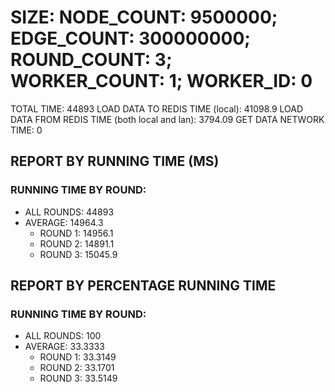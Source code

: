 
# SIZE: NODE_COUNT: 9500000; EDGE_COUNT: 300000000; ROUND_COUNT: 3; WORKER_COUNT: 1; WORKER_ID: 0
 TOTAL TIME: 44893
 LOAD DATA TO REDIS TIME (local): 41098.9
 LOAD DATA FROM REDIS TIME (both local and lan): 3794.09
 GET DATA NETWORK TIME: 0

## REPORT BY RUNNING TIME (MS)

 ### RUNNING TIME BY ROUND:

  + ALL ROUNDS: 44893
  + AVERAGE: 14964.3
     + ROUND 1: 14956.1
     + ROUND 2: 14891.1
     + ROUND 3: 15045.9

## REPORT BY PERCENTAGE RUNNING TIME

 ### RUNNING TIME BY ROUND:

  + ALL ROUNDS: 100
  + AVERAGE: 33.3333
     + ROUND 1: 33.3149
     + ROUND 2: 33.1701
     + ROUND 3: 33.5149

